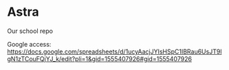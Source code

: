 # Astra
Our school repo

Google access:
https://docs.google.com/spreadsheets/d/1ucyAacjJYIsHSpC1IBRau6UsJT9lgN1zTCouFQjYJ_k/edit?pli=1&gid=1555407926#gid=1555407926

